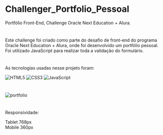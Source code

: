 # Challenger_Portfolio_Pessoal
Portfólio Front-End, Challenge Oracle Next Education + Alura.

#

Este challenge foi criado como parte do desafio de front-end do programa Oracle Next Education + Alura, onde foi desenvolvido um portfólio pessoal. Foi utilizado JavaScript para realizar toda a validação do formulário.

#

As tecnologias usadas nesse projeto foram:

![HTML5](https://img.shields.io/badge/html5-%23E34F26.svg?style=for-the-badge&logo=html5&logoColor=white)
![CSS3](https://img.shields.io/badge/css3-%231572B6.svg?style=for-the-badge&logo=css3&logoColor=white)
![JavaScript](https://img.shields.io/badge/javascript-%23323330.svg?style=for-the-badge&logo=javascript&logoColor=%23F7DF1E)

#

![portfolio](https://github.com/MiqueasL/Challenger_Portfolio_Pessoal/assets/114825728/5e51d77b-8796-4adf-a4c0-4463dc99187d)


#

Responsividade:

Tablet 768px
<br/>
Mobile 360px


